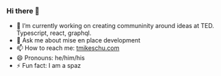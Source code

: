 ### Hi there 👋

- 🔭 I’m currently working on creating communinity around ideas at TED. Typescript, react, graphql.
- 💬 Ask me about mise en place development
- 📫 How to reach me: [tmikeschu.com](https://tmikeschu.com)
- 😄 Pronouns: he/him/his
- ⚡ Fun fact: I am a spaz
